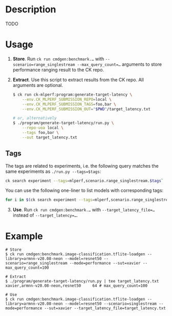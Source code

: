 # Description

TODO

# Usage

1. **Store**.
   Run `ck run cmdgen:benchmark.…` with `--scenario=range_singlestream --max_query_count=…` arguments to store performance ranging result to the CK repo.

2. **Extract**.
   Use this script to extract results from the CK repo.
   All arguments are optional.

   ```bash
   $ ck run ck-mlperf:program:generate-target-latency \
       --env.CK_MLPERF_SUBMISSION_REPO=local \
       --env.CK_MLPERF_SUBMISSION_TAGS=foo,bar \
       --env.CK_MLPERF_SUBMISSION_OUT="$PWD"/target_latency.txt

   # or, alternatively
   $ ./program/generate-target-latency/run.py \
       --repo-uoa local \
       --tags foo,bar \
       --out target_latency.txt
   ```

## Tags

   The tags are related to experiments, i.e. the following query matches the same experiments as `./run.py --tags=$tags`:
   ```bash
   ck search experiment --tags=mlperf,scenario.range_singlestream.$tags`
   ```

   You can use the following one-liner to list models with corresponding tags:
   ```bash
   for i in $(ck search experiment --tags=mlperf,scenario.range_singlestream); do echo $i; ck list_tags $i; echo; done
   ```

3. **Use**.
   Run `ck run cmdgen:benchmark.…` with `--target_latency_file=…` instead of `--target_latency=…`.

# Example

```
# Store
$ ck run cmdgen:benchmark.image-classification.tflite-loadgen --library=armnn-v20.08-neon --model=resnet50 --scenario=range_singlestream --mode=performance --sut=xavier --max_query_count=100
```

```
# Extract
$ ./program/generate-target-latency/run.py | tee target_latency.txt
xavier,armnn-v20.08-neon,resnet50     64 # max_query_count=100
```

```
# Use
$ ck run cmdgen:benchmark.image-classification.tflite-loadgen --library=armnn-v20.08-neon --model=resnet50 --scenario=singlestream --mode=performance --sut=xavier --target_latency_file=target_latency.txt
```
